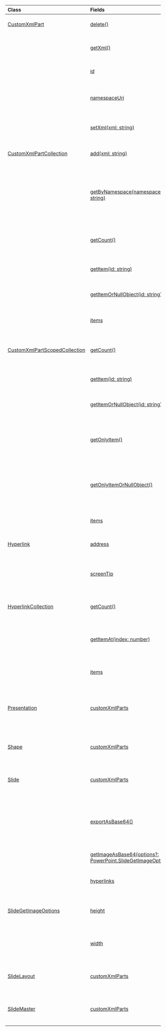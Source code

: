 | Class | Fields | Description |
|:---|:---|:---|
|[CustomXmlPart](/javascript/api/powerpoint/powerpoint.customxmlpart)|[delete()](/javascript/api/powerpoint/powerpoint.customxmlpart#powerpoint-powerpoint-customxmlpart-delete-member(1))|Deletes the custom XML part.|
||[getXml()](/javascript/api/powerpoint/powerpoint.customxmlpart#powerpoint-powerpoint-customxmlpart-getxml-member(1))|Gets the XML content of the custom XML part.|
||[id](/javascript/api/powerpoint/powerpoint.customxmlpart#powerpoint-powerpoint-customxmlpart-id-member)|The ID of the custom XML part.|
||[namespaceUri](/javascript/api/powerpoint/powerpoint.customxmlpart#powerpoint-powerpoint-customxmlpart-namespaceuri-member)|The namespace URI of the custom XML part.|
||[setXml(xml: string)](/javascript/api/powerpoint/powerpoint.customxmlpart#powerpoint-powerpoint-customxmlpart-setxml-member(1))|Sets the XML content for the custom XML part.|
|[CustomXmlPartCollection](/javascript/api/powerpoint/powerpoint.customxmlpartcollection)|[add(xml: string)](/javascript/api/powerpoint/powerpoint.customxmlpartcollection#powerpoint-powerpoint-customxmlpartcollection-add-member(1))|Adds a new `CustomXmlPart` to the collection.|
||[getByNamespace(namespaceUri: string)](/javascript/api/powerpoint/powerpoint.customxmlpartcollection#powerpoint-powerpoint-customxmlpartcollection-getbynamespace-member(1))|Gets a new scoped collection of custom XML parts whose namespaces match the given namespace.|
||[getCount()](/javascript/api/powerpoint/powerpoint.customxmlpartcollection#powerpoint-powerpoint-customxmlpartcollection-getcount-member(1))|Gets the number of custom XML parts in the collection.|
||[getItem(id: string)](/javascript/api/powerpoint/powerpoint.customxmlpartcollection#powerpoint-powerpoint-customxmlpartcollection-getitem-member(1))|Gets a `CustomXmlPart` based on its ID.|
||[getItemOrNullObject(id: string)](/javascript/api/powerpoint/powerpoint.customxmlpartcollection#powerpoint-powerpoint-customxmlpartcollection-getitemornullobject-member(1))|Gets a `CustomXmlPart` based on its ID.|
||[items](/javascript/api/powerpoint/powerpoint.customxmlpartcollection#powerpoint-powerpoint-customxmlpartcollection-items-member)|Gets the loaded child items in this collection.|
|[CustomXmlPartScopedCollection](/javascript/api/powerpoint/powerpoint.customxmlpartscopedcollection)|[getCount()](/javascript/api/powerpoint/powerpoint.customxmlpartscopedcollection#powerpoint-powerpoint-customxmlpartscopedcollection-getcount-member(1))|Gets the number of custom XML parts in this collection.|
||[getItem(id: string)](/javascript/api/powerpoint/powerpoint.customxmlpartscopedcollection#powerpoint-powerpoint-customxmlpartscopedcollection-getitem-member(1))|Gets a `CustomXmlPart` based on its ID.|
||[getItemOrNullObject(id: string)](/javascript/api/powerpoint/powerpoint.customxmlpartscopedcollection#powerpoint-powerpoint-customxmlpartscopedcollection-getitemornullobject-member(1))|Gets a `CustomXmlPart` based on its ID.|
||[getOnlyItem()](/javascript/api/powerpoint/powerpoint.customxmlpartscopedcollection#powerpoint-powerpoint-customxmlpartscopedcollection-getonlyitem-member(1))|If the collection contains exactly one item, this method returns it.|
||[getOnlyItemOrNullObject()](/javascript/api/powerpoint/powerpoint.customxmlpartscopedcollection#powerpoint-powerpoint-customxmlpartscopedcollection-getonlyitemornullobject-member(1))|If the collection contains exactly one item, this method returns it.|
||[items](/javascript/api/powerpoint/powerpoint.customxmlpartscopedcollection#powerpoint-powerpoint-customxmlpartscopedcollection-items-member)|Gets the loaded child items in this collection.|
|[Hyperlink](/javascript/api/powerpoint/powerpoint.hyperlink)|[address](/javascript/api/powerpoint/powerpoint.hyperlink#powerpoint-powerpoint-hyperlink-address-member)|Specifies the URL target of the hyperlink.|
||[screenTip](/javascript/api/powerpoint/powerpoint.hyperlink#powerpoint-powerpoint-hyperlink-screentip-member)|Specifies the string displayed when hovering over the hyperlink.|
|[HyperlinkCollection](/javascript/api/powerpoint/powerpoint.hyperlinkcollection)|[getCount()](/javascript/api/powerpoint/powerpoint.hyperlinkcollection#powerpoint-powerpoint-hyperlinkcollection-getcount-member(1))|Gets the number of hyperlinks in the collection.|
||[getItemAt(index: number)](/javascript/api/powerpoint/powerpoint.hyperlinkcollection#powerpoint-powerpoint-hyperlinkcollection-getitemat-member(1))|Gets a hyperlink using its zero-based index in the collection.|
||[items](/javascript/api/powerpoint/powerpoint.hyperlinkcollection#powerpoint-powerpoint-hyperlinkcollection-items-member)|Gets the loaded child items in this collection.|
|[Presentation](/javascript/api/powerpoint/powerpoint.presentation)|[customXmlParts](/javascript/api/powerpoint/powerpoint.presentation#powerpoint-powerpoint-presentation-customxmlparts-member)|Returns a collection of custom XML parts that are associated with the presentation.|
|[Shape](/javascript/api/powerpoint/powerpoint.shape)|[customXmlParts](/javascript/api/powerpoint/powerpoint.shape#powerpoint-powerpoint-shape-customxmlparts-member)|Returns a collection of custom XML parts in the shape.|
|[Slide](/javascript/api/powerpoint/powerpoint.slide)|[customXmlParts](/javascript/api/powerpoint/powerpoint.slide#powerpoint-powerpoint-slide-customxmlparts-member)|Returns a collection of custom XML parts in the slide.|
||[exportAsBase64()](/javascript/api/powerpoint/powerpoint.slide#powerpoint-powerpoint-slide-exportasbase64-member(1))|Exports the slide to its own presentation file, returned as base64-encoded data.|
||[getImageAsBase64(options?: PowerPoint.SlideGetImageOptions)](/javascript/api/powerpoint/powerpoint.slide#powerpoint-powerpoint-slide-getimageasbase64-member(1))|Renders an image of the slide.|
||[hyperlinks](/javascript/api/powerpoint/powerpoint.slide#powerpoint-powerpoint-slide-hyperlinks-member)|Returns a collection of hyperlinks in the slide.|
|[SlideGetImageOptions](/javascript/api/powerpoint/powerpoint.slidegetimageoptions)|[height](/javascript/api/powerpoint/powerpoint.slidegetimageoptions#powerpoint-powerpoint-slidegetimageoptions-height-member)|The desired height of the resulting image in pixels.|
||[width](/javascript/api/powerpoint/powerpoint.slidegetimageoptions#powerpoint-powerpoint-slidegetimageoptions-width-member)|The desired width of the resulting image in pixels.|
|[SlideLayout](/javascript/api/powerpoint/powerpoint.slidelayout)|[customXmlParts](/javascript/api/powerpoint/powerpoint.slidelayout#powerpoint-powerpoint-slidelayout-customxmlparts-member)|Returns a collection of custom XML parts in the slide layout.|
|[SlideMaster](/javascript/api/powerpoint/powerpoint.slidemaster)|[customXmlParts](/javascript/api/powerpoint/powerpoint.slidemaster#powerpoint-powerpoint-slidemaster-customxmlparts-member)|Returns a collection of custom XML parts in the Slide Master.|
